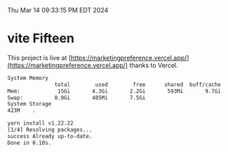 Thu Mar 14 09:33:15 PM EDT 2024

# vite Fifteen


This project is live at [https://marketingpreference.vercel.app/](https://marketingpreference.vercel.app/) thanks to Vercel.

```bash
System Memory
               total        used        free      shared  buff/cache   available
Mem:            15Gi       4.3Gi       2.2Gi       593Mi       9.7Gi        10Gi
Swap:          8.0Gi       485Mi       7.5Gi
System Storage
423M	.
```
```bash
yarn install v1.22.22
[1/4] Resolving packages...
success Already up-to-date.
Done in 0.10s.
```
